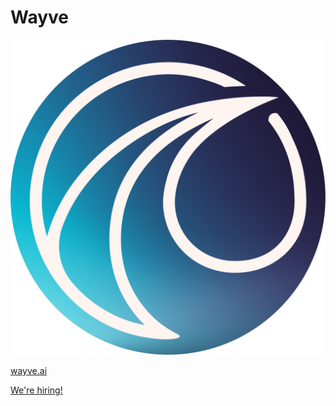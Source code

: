 # Wayve

![Wayve Logo](assets/logo.png)

[wayve.ai](https://wayve.ai)

[We're hiring!](https://wayve.ai/careers/join-us/)
